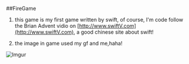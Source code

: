 ##FireGame
1. this game is my first game written by swift, of course, I'm code follow the Brian Advent vidio on [http://www.swiftV.com](http://www.swiftV.com), a good chinese site about swift!


2. the image in game used my gf and me,haha!

![Imgur](http://i.imgur.com/x1VQbuk.gif)